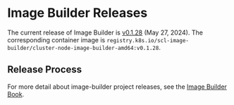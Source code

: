 # Image Builder Releases

The current release of Image Builder is [v0.1.28][] (May 27, 2024). The corresponding container image is `registry.k8s.io/scl-image-builder/cluster-node-image-builder-amd64:v0.1.28`.

## Release Process

For more detail about image-builder project releases, see the [Image Builder Book][].


[v0.1.28]: https://github.com/kubernetes-sigs/image-builder/releases/tag/v0.1.28
[Image Builder Book]: https://image-builder.sigs.k8s.io/capi/releasing.html
